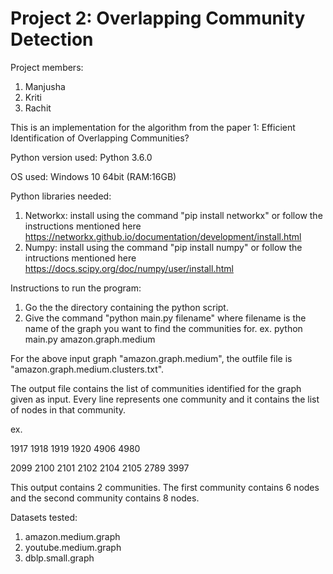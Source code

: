 # Project 2: Overlapping Community Detection
Project members:
1. Manjusha
2. Kriti
3. Rachit

This is an implementation for the algorithm from the paper 1: Efficient Identification of Overlapping
Communities?

Python version used: Python 3.6.0

OS used: Windows 10 64bit (RAM:16GB)

Python libraries needed:

1. Networkx: install using the command "pip install networkx" or follow the instructions mentioned here https://networkx.github.io/documentation/development/install.html
2. Numpy: install using the command "pip install numpy" or follow the intructions mentioned here https://docs.scipy.org/doc/numpy/user/install.html

Instructions to run the program:
1. Go the the directory containing the python script.
2. Give the command "python main.py filename" where filename is the name of the graph you want to find the communities for.
   ex. python main.py amazon.graph.medium

For the above input graph "amazon.graph.medium", the outfile file is "amazon.graph.medium.clusters.txt".

The output file contains the list of communities identified for the graph given as input.
Every line represents one community and it contains the list of nodes in that community.

ex. 

1917 1918 1919 1920 4906 4980 

2099 2100 2101 2102 2104 2105 2789 3997 

This output contains 2 communities. The first community contains 6 nodes and the second community contains 8 nodes.

Datasets tested:

1. amazon.medium.graph
2. youtube.medium.graph
3. dblp.small.graph
